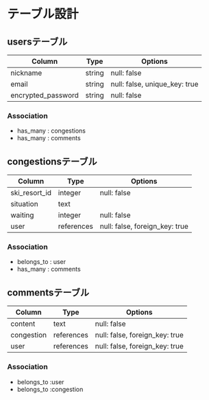 # テーブル設計

## usersテーブル

| Column             | Type   | Options                       |
| ------------------ | ------ | ----------------------------- |
| nickname           | string | null: false                   |
| email              | string | null: false, unique_key: true |
| encrypted_password | string | null: false                   |

### Association
- has_many : congestions
- has_many : comments

## congestionsテーブル

| Column        | Type       | Options                        |
| ------------- | ---------- | ------------------------------ |
| ski_resort_id | integer    | null: false                    |
| situation     | text       |                                |
| waiting       | integer    | null: false                    |
| user          | references | null: false, foreign_key: true |

### Association
- belongs_to : user
- has_many : comments

## commentsテーブル

| Column     | Type       | Options                        |
| ---------- | ---------- | ------------------------------ |
| content    | text       | null: false                    |
| congestion | references | null: false, foreign_key: true |
| user       | references | null: false, foreign_key: true |

### Association
- belongs_to :user
- belongs_to :congestion